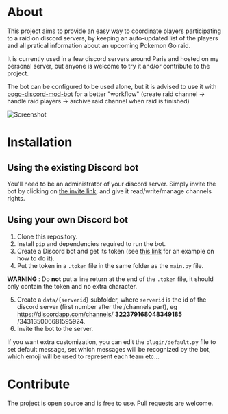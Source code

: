# About

This project aims to provide an easy way to coordinate players participating to a raid on discord servers, by keeping an auto-updated list of the players and all pratical information about an upcoming Pokemon Go raid.

It is currently used in a few discord servers around Paris and hosted on my personal server, but anyone is welcome to try it and/or contribute to the project.

The bot can be configured to be used alone, but it is advised to use it with [pogo-discord-mod-bot](https://github.com/tama/pogo-discord-mod-bot) for a better "workflow" (create raid channel -> handle raid players -> archive raid channel when raid is finished)

![Screenshot](https://github.com/tama/pogo-discord-raid-bot/blob/master/Capture.PNG?raw=true)

# Installation

## Using the existing Discord bot

You'll need to be an administrator of your discord server.
Simply invite the bot by clicking on [the invite link](https://discordapp.com/oauth2/authorize?client_id=353176813435879424&scope=bot), and give it read/write/manage channels rights.

## Using your own Discord bot

1. Clone this repository.
2. Install `pip` and dependencies required to run the bot.
3. Create a Discord bot and get its token (see [this link](https://github.com/Chikachi/DiscordIntegration/wiki/How-to-get-a-token-and-channel-ID-for-Discord) for an example on how to do it). 
4. Put the token in a `.token` file in the same folder as the `main.py` file.

**WARNING** : Do **not** put a line return at the end of the `.token` file, it should only contain the token and no extra character.

5. Create a `data/{serverid}` subfolder, where `serverid` is the id of the discord server (first number after the /channels part), eg  https://discordapp.com/channels/ **322379168048349185** /343135006681595924.
6. Invite the bot to the server.

If you want extra customization, you can edit the `plugin/default.py` file to set default message, set which messages will be recognized by the bot, which emoji will be used to represent each team etc...

# Contribute

The project is open source and is free to use. Pull requests are welcome.
